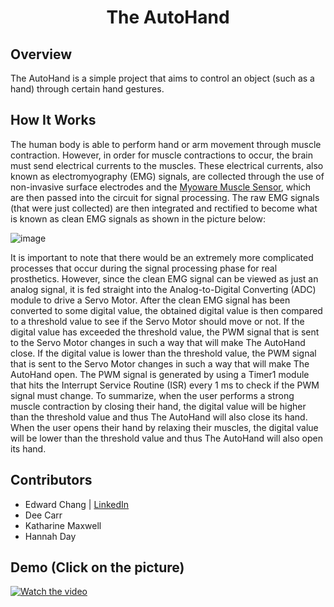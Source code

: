 <h1 align="center">The AutoHand</h1>

## Overview
The AutoHand is a simple project that aims to control an object (such as a hand) through certain hand gestures.

## How It Works
The human body is able to perform hand or arm movement through muscle contraction. However, in order for muscle contractions to occur, the brain must send electrical currents to the muscles. These electrical currents, also known as electromyography (EMG) signals, are collected through the use of non-invasive surface electrodes and the [Myoware Muscle Sensor](https://www.sparkfun.com/products/13723), which are then passed into the circuit for signal processing. The raw EMG signals (that were just collected) are then integrated and rectified to become what is known as clean EMG signals as shown in the picture below:

![image](https://user-images.githubusercontent.com/43451217/162605205-72c7aacb-7e2a-4670-b18b-c5f261b5748f.png)

It is important to note that there would be an extremely more complicated processes that occur during the signal processing phase for real prosthetics. However, since the clean EMG signal can be viewed as just an analog signal, it is fed straight into the Analog-to-Digital Converting (ADC) module to drive a Servo Motor. After the clean EMG signal has been converted to some digital value, the obtained digital value is then compared to a threshold value to see if the Servo Motor should move or not. If the digital value has exceeded the threshold value, the PWM signal that is sent to the Servo Motor changes in such a way that will make The AutoHand close. If the digital value is lower than the threshold value, the PWM signal that is sent to the Servo Motor changes in such a way that will make The AutoHand open. The PWM signal is generated by using a Timer1 module that hits the Interrupt Service Routine (ISR) every 1 ms to check if the PWM signal must change.
To summarize, when the user performs a strong muscle contraction by closing their hand, the digital value will be higher than the threshold value and thus The AutoHand will also close its hand. When the user opens their hand by relaxing their muscles, the digital value will be lower than the threshold value and thus The AutoHand will also open its hand.

## Contributors
- Edward Chang | [LinkedIn](https://www.linkedin.com/in/edwardwonsukchang/)
- Dee Carr
- Katharine Maxwell
- Hannah Day

## Demo (Click on the picture)
[![Watch the video](https://i.imgur.com/SpXWPFZ.jpg)](https://streamable.com/7yaom2)
